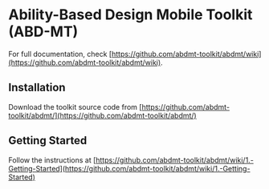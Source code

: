 # Ability-Based Design Mobile Toolkit (ABD-MT)
 
For full documentation, check [https://github.com/abdmt-toolkit/abdmt/wiki](https://github.com/abdmt-toolkit/abdmt/wiki).

## Installation

Download the toolkit source code from [https://github.com/abdmt-toolkit/abdmt/](https://github.com/abdmt-toolkit/abdmt/)

## Getting Started

Follow the instructions at [https://github.com/abdmt-toolkit/abdmt/wiki/1.-Getting-Started](https://github.com/abdmt-toolkit/abdmt/wiki/1.-Getting-Started)
